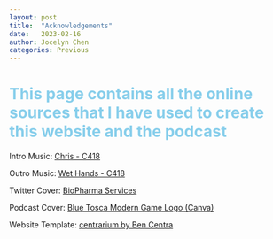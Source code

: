```yaml
---
layout: post
title:  "Acknowledgements"
date:   2023-02-16
author: Jocelyn Chen
categories: Previous
---
```

# <span style="color:skyblue">This page contains all the online sources that I have used to create this website and the podcast</span>
Intro Music: [Chris - C418](https://c418.org/albums/minecraft-volume-alpha/)

Outro Music: [Wet Hands - C418](https://c418.org/albums/minecraft-volume-alpha/)

Twitter Cover: [BioPharma Services](https://www.biopharmaservices.com/blog/biostatistics-in-public-health/)

Podcast Cover: [Blue Tosca Modern Game Logo (Canva)](https://www.canva.com/templates/EAFH8RL8yxg-blue-tosca-modern-game-logo/)

Website Template: [centrarium by Ben Centra](https://github.com/bencentra/centrarium)

